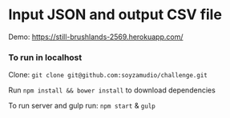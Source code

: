 # Input JSON and output CSV file

Demo: https://still-brushlands-2569.herokuapp.com/

### To run in localhost

Clone: `git clone git@github.com:soyzamudio/challenge.git`

Run `npm install && bower install` to download dependencies

To run server and gulp run: `npm start` & `gulp`
